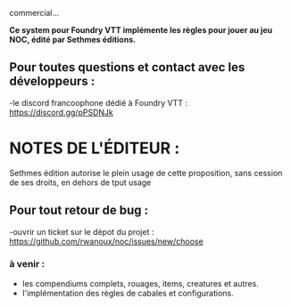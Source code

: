 commercial...

**Ce system pour Foundry VTT implémente les règles pour jouer au jeu NOC, édité par Sethmes éditions.**

## Pour toutes questions et contact avec les développeurs :

-le discord francoophone dédié à Foundry VTT : https://discord.gg/pPSDNJk

# NOTES DE L'ÉDITEUR :

Sethmes édition autorise le plein usage de cette proposition, sans cession de ses droits, en dehors de tput usage

## Pour tout retour de bug :

-ouvrir un ticket sur le dépot du projet : https://github.com/rwanoux/noc/issues/new/choose

### à venir :

- les compendiums complets, rouages, items, creatures et autres.
- l'implémentation des règles de cabales et configurations.
